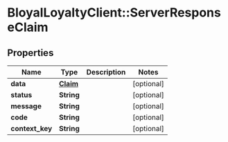# BloyalLoyaltyClient::ServerResponseClaim

## Properties
Name | Type | Description | Notes
------------ | ------------- | ------------- | -------------
**data** | [**Claim**](Claim.md) |  | [optional] 
**status** | **String** |  | [optional] 
**message** | **String** |  | [optional] 
**code** | **String** |  | [optional] 
**context_key** | **String** |  | [optional] 

